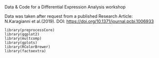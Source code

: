 Data & Code for a Differential Expression Analysis workshop

Data was taken after request from a published Research Article: N.Karagianni et al.(2019). DOI: https://doi.org/10.1371/journal.pcbi.1006933

```
library(preprocessCore)
library(ggplot2)
library(multcomp)
library(gplots)
library(RColorBrewer)
library(factoextra)
```
